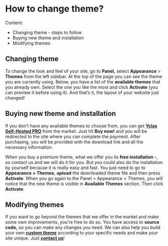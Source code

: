 # How to change theme?

Content:

-   Changing theme - steps to follow
-   Buying new theme and installation
-   Modifying themes


## Changing theme

To change the look and feel of your site, go to  **Panel,** select  **Appearance**  > **Themes**  from the left sidebar. At the top of the page you can see the theme you are currently using. Below, you have a list of the  **available themes**  that you already own. Select the one you like the most and click  **Activate**  (you can preview it before using it). And that’s it, the layout of your website just changed!

## Buying new theme and installation

If you don’t have any available themes to choose from, you can get  **[Yclas Self-Hosted PRO](https://selfhosted.yclas.com/themes/yclas-self-hosted-pro.html)**  from the market. Just hit  **Buy now!**  and you will be redirected to the site where you can complete the payment. After purchasing, you will be provided with the download link and all the necessary information.

When you buy a premium theme, what we offer you its  **free installation -**, so contact us and we will do it for you. But you could also do the installation by yourself because it is really easy and fast. You just need to go to  **Appearance > Themes**, **upload**  the downloaded theme file and then press  **Activate**. When you go again to the Panel > Appearance > Themes, you will notice that the new theme is visible in  **Available Themes**  section. Then click  **Activate**.

## Modifying themes

If you want to go beyond the themes that we offer in the market and make some own improvements, you’re free to do so. You have access to  **source code,**  so you can make any changes you need. We can also help you build your own  **[custom theme](https://yclas.com/customization-potential.html)**  according to your specific needs and make your site unique. Just  **[contact us](https://yclas.com/contact/)**!

